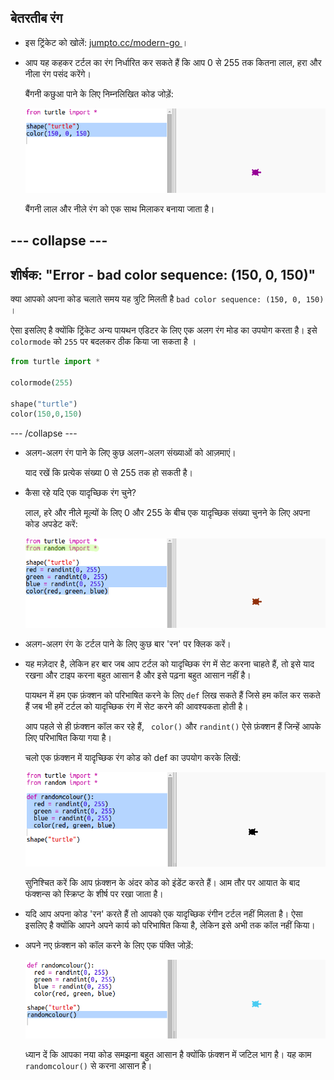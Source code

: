 ## बेतरतीब रंग

+ इस ट्रिंकेट को खोलें: <a href="http://jumpto.cc/modern-go" target="_blank"> jumpto.cc/modern-go </a> ।

+ आप यह कहकर टर्टल का रंग निर्धारित कर सकते हैं कि आप 0 से 255 तक कितना लाल, हरा और नीला रंग पसंद करेंगे।
    
    बैंगनी कछुआ पाने के लिए निम्नलिखित कोड जोड़ें:
    
    ![स्क्रीनशॉट](images/modern-purple.png)
    
    बैंगनी लाल और नीले रंग को एक साथ मिलाकर बनाया जाता है।

## \--- collapse \---

## शीर्षक: "Error - bad color sequence: (150, 0, 150)"

क्या आपको अपना कोड चलाते समय यह त्रुटि मिलती है `bad color sequence: (150, 0, 150)` ।

ऐसा इसलिए है क्योंकि ट्रिंकेट अन्य पायथन एडिटर के लिए एक अलग रंग मोड का उपयोग करता है। इसे `colormode` को `255` पर बदलकर ठीक किया जा सकता है ।

```python
from turtle import *

colormode(255)

shape("turtle")
color(150,0,150)
```

\--- /collapse \---

+ अलग-अलग रंग पाने के लिए कुछ अलग-अलग संख्याओं को आज़माएं।
    
    याद रखें कि प्रत्येक संख्या 0 से 255 तक हो सकती है।

+ कैसा रहे यदि एक यादृच्छिक रंग चुने?
    
    लाल, हरे और नीले मूल्यों के लिए 0 और 255 के बीच एक यादृच्छिक संख्या चुनने के लिए अपना कोड अपडेट करें:
    
    ![स्क्रीनशॉट](images/modern-random-colour.png)

+ अलग-अलग रंग के टर्टल पाने के लिए कुछ बार 'रन' पर क्लिक करें।

+ यह मज़ेदार है, लेकिन हर बार जब आप टर्टल को यादृच्छिक रंग में सेट करना चाहते हैं, तो इसे याद रखना और टाइप करना बहुत आसान है और इसे पढ़ना बहुत आसान नहीं है।
    
    पायथन में हम एक फ़ंक्शन को परिभाषित करने के लिए `def` लिख सकते हैं जिसे हम कॉल कर सकते हैं जब भी हमें टर्टल को यादृच्छिक रंग में सेट करने की आवश्यकता होती है।
    
    आप पहले से ही फ़ंक्शन कॉल कर रहे हैं, ` color()` और `randint()` ऐसे फ़ंक्शन हैं जिन्हें आपके लिए परिभाषित किया गया है।
    
    चलो एक फ़ंक्शन में यादृच्छिक रंग कोड को def का उपयोग करके लिखें:
    
    ![स्क्रीनशॉट](images/modern-colour-function.png)
    
    सुनिश्चित करें कि आप फ़ंक्शन के अंदर कोड को इंडेंट करते हैं। आम तौर पर आयात के बाद फंक्शन्स को स्क्रिप्ट के शीर्ष पर रखा जाता है।

+ यदि आप अपना कोड 'रन' करते हैं तो आपको एक यादृच्छिक रंगीन टर्टल नहीं मिलता है। ऐसा इसलिए है क्योंकि आपने अपने कार्य को परिभाषित किया है, लेकिन इसे अभी तक कॉल नहीं किया।

+ अपने नए फ़ंक्शन को कॉल करने के लिए एक पंक्ति जोड़ें:
    
    ![स्क्रीनशॉट](images/modern-call-colour.png)
    
    ध्यान दें कि आपका नया कोड समझना बहुत आसान है क्योंकि फ़ंक्शन में जटिल भाग है। यह काम `randomcolour()` से करना आसान है।